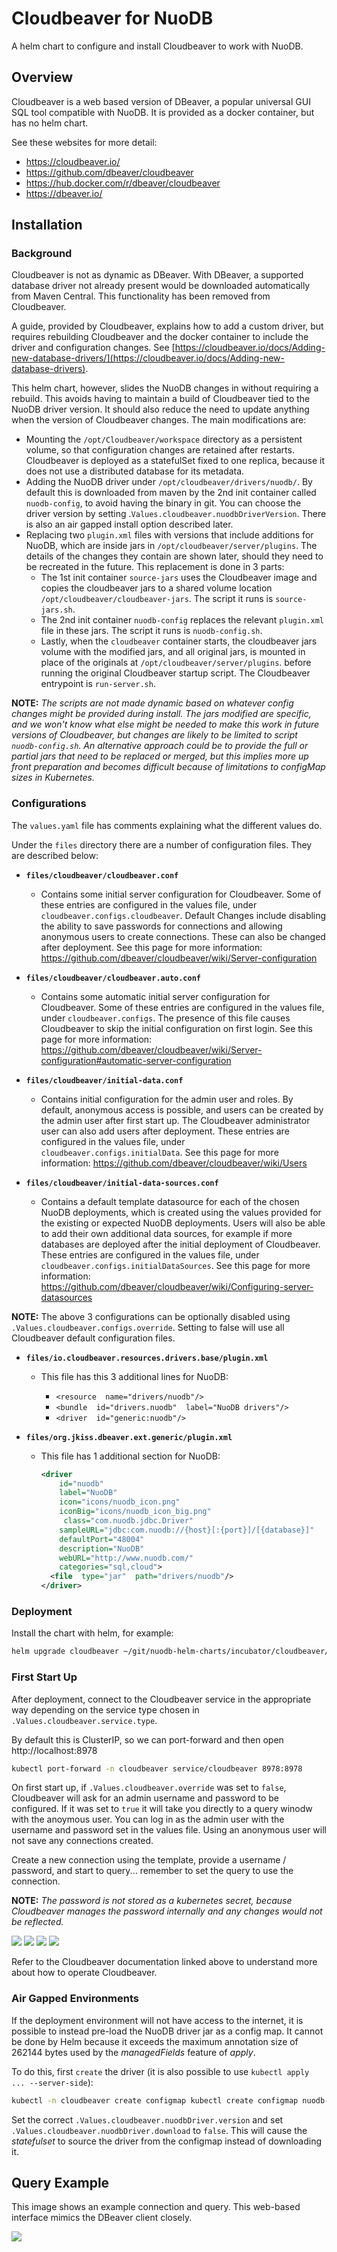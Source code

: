 # Cloudbeaver for NuoDB

A helm chart to configure and install Cloudbeaver to work with NuoDB.

## Overview

Cloudbeaver is a web based version of DBeaver, a popular universal GUI SQL tool compatible with NuoDB.  It is provided as a docker container, but has no helm chart.

See these websites for more detail:
 - https://cloudbeaver.io/
 - https://github.com/dbeaver/cloudbeaver
 - https://hub.docker.com/r/dbeaver/cloudbeaver
 - https://dbeaver.io/


## Installation

### Background

Cloudbeaver is not as dynamic as DBeaver.  With DBeaver, a supported database driver not already present would be downloaded automatically from Maven Central.  This functionality has been removed from Cloudbeaver.

A guide, provided by Cloudbeaver, explains how to add a custom driver, but requires rebuilding Cloudbeaver and the docker container to include the driver and configuration changes. See [https://cloudbeaver.io/docs/Adding-new-database-drivers/](https://cloudbeaver.io/docs/Adding-new-database-drivers).

This helm chart, however, slides the NuoDB changes in without requiring a rebuild.  This avoids having to maintain a build of Cloudbeaver tied to the NuoDB driver version.  It should also reduce the need to update anything when the version of Cloudbeaver changes.   The main modifications are:

 - Mounting the `/opt/Cloudbeaver/workspace` directory as a persistent volume, so that configuration changes are retained after restarts.  Cloudbeaver is deployed as a statefulSet fixed to one replica, because it does not use a distributed database for its metadata.
 - Adding the NuoDB driver under `/opt/cloudbeaver/drivers/nuodb/`.  By default this is downloaded from maven by the 2nd init container called `nuodb-config`, to avoid having the binary in git.  You can choose the driver version by setting .`Values.cloudbeaver.nuodbDriverVersion`.  There is also an air gapped install option described later.
 - Replacing two `plugin.xml` files with versions that include additions for NuoDB, which are inside jars in `/opt/cloudbeaver/server/plugins`.  The details of the changes they contain are shown later, should they need to be recreated in the future.  This replacement is done in 3 parts:
	 - The 1st init container `source-jars` uses the Cloudbeaver image and copies the cloudbeaver jars to a shared volume location `/opt/cloudbeaver/cloudbeaver-jars`.    The script it runs is `source-jars.sh`.
	 - The 2nd init container `nuodb-config` replaces the relevant `plugin.xml` file in these jars.  The script it runs is `nuodb-config.sh`.
	 - Lastly, when the `cloudbeaver` container starts, the cloudbeaver jars volume with the modified jars, and all original jars, is mounted in place of the originals at `/opt/cloudbeaver/server/plugins`. before running the original Cloudbeaver startup script.  The Cloudbeaver entrypoint is `run-server.sh`.

**NOTE:** *The scripts are not made dynamic based on whatever config changes might be provided during install.  The jars modified are specific, and we won't know what else might be needed to make this work in future versions of Cloudbeaver, but changes are likely to be limited to script `nuodb-config.sh`.  An alternative approach could be to provide the full or partial jars that need to be replaced or merged, but this implies more up front preparation and becomes difficult because of limitations to configMap sizes in Kubernetes.*


### Configurations

The `values.yaml` file has comments explaining what the different values do.

Under the `files` directory there are a number of configuration files.  They are described below:


* **`files/cloudbeaver/cloudbeaver.conf`**

   * Contains some initial server configuration for Cloudbeaver.  Some of these entries are configured in the values file, under `cloudbeaver.configs.cloudbeaver`.  Default Changes include disabling the ability to save passwords for connections and allowing anonymous users to create connections.  These can also be changed after deployment.  See this page for more information: https://github.com/dbeaver/cloudbeaver/wiki/Server-configuration


* **`files/cloudbeaver/cloudbeaver.auto.conf`**

   * Contains some automatic initial server configuration for Cloudbeaver.  Some of these entries are configured in the values file, under `cloudbeaver.configs`.   The presence of this file causes Cloudbeaver to skip the initial configuration on first login.  See this page for more information: https://github.com/dbeaver/cloudbeaver/wiki/Server-configuration#automatic-server-configuration


* **`files/cloudbeaver/initial-data.conf`**

   * Contains initial configuration for the admin user and roles.  By default, anonymous access is possible, and users can be created by the admin user after first start up.  The Cloudbeaver administrator user can also add users after deployment.  These entries are configured in the values file, under `cloudbeaver.configs.initialData`.  See this page for more information: https://github.com/dbeaver/cloudbeaver/wiki/Users


* **`files/cloudbeaver/initial-data-sources.conf`**

   * Contains a default template datasource for each of the chosen NuoDB deployments, which is created using the values provided for the existing or expected NuoDB deployments.  Users will also be able to add their own additional data sources, for example if more databases are deployed after the initial deployment of Cloudbeaver.  These entries are configured in the values file, under `cloudbeaver.configs.initialDataSources`.  See this page for more information: https://github.com/dbeaver/cloudbeaver/wiki/Configuring-server-datasources

**NOTE:** The above 3 configurations can be optionally disabled using `.Values.cloudbeaver.configs.override`.  Setting to false will use all Cloudbeaver default configuration files.


* **`files/io.cloudbeaver.resources.drivers.base/plugin.xml`**

   * This file has this 3 additional lines for NuoDB:

     - `<resource  name="drivers/nuodb"/>`
     - `<bundle  id="drivers.nuodb"  label="NuoDB drivers"/>`
     - `<driver  id="generic:nuodb"/>`

* **`files/org.jkiss.dbeaver.ext.generic/plugin.xml`**

    * This file has 1 additional section for NuoDB:

       ```xml
       <driver
           id="nuodb"
           label="NuoDB"
           icon="icons/nuodb_icon.png"
           iconBig="icons/nuodb_icon_big.png"
            class="com.nuodb.jdbc.Driver"
           sampleURL="jdbc:com.nuodb://{host}[:{port}]/[{database}]"
           defaultPort="48004"
           description="NuoDB"
           webURL="http://www.nuodb.com/"
           categories="sql,cloud">
         <file  type="jar"  path="drivers/nuodb"/>
       </driver>
       ```

### Deployment

Install the chart with helm, for example:

```sh
helm upgrade cloudbeaver ~/git/nuodb-helm-charts/incubator/cloudbeaver/ --namespace cloudbeaver --install --create-namespace
```

### First Start Up

After deployment, connect to the Cloudbeaver service in the appropriate way depending on the service type chosen in `.Values.cloudbeaver.service.type`.

By default this is ClusterIP, so we can port-forward and then open http://localhost:8978

```sh
kubectl port-forward -n cloudbeaver service/cloudbeaver 8978:8978
```

On first start up, if `.Values.cloudbeaver.override` was set  to `false`, Cloudbeaver will ask for an admin username and password to be configured.  If it was set to `true` it will take you directly to a query winodw with the anoymous user.  You can log in as the admin user with the username and password set in the values file.  Using an anonymous user will not save any connections created.

Create a new connection using the template, provide a username / password, and start to query... remember to set the query to use the connection.

**NOTE:** *The password is not stored as a kubernetes secret, because Cloudbeaver manages the password internally and any changes would not be reflected.*

![](images/create-connection-1.png)
![](images/create-connection-2.png)
![](images/create-connection-3.png)
![](images/create-connection-4.png)

Refer to the Cloudbeaver documentation linked above to understand more about how to operate Cloudbeaver.


### Air Gapped Environments

If the deployment environment will not have access to the internet, it is possible to instead pre-load the NuoDB driver jar as a config map.  It cannot be done by Helm because it exceeds the maximum annotation size of 262144 bytes used by the *managedFields* feature of *apply*.

To do this, first `create` the driver (it is also possible to use `kubectl apply ... --server-side`):

```sh
kubectl -n cloudbeaver create configmap kubectl create configmap nuodb-jdbc-jar --from-file=nuodb-jdbc-23.0.0.jar=nuodb-jdbc-23.0.0.jar
```

Set the correct `.Values.cloudbeaver.nuodbDriver.version` and set `.Values.cloudbeaver.nuodbDriver.download` to `false`.  This will cause the _statefulset_ to source the driver from the configmap instead of downloading it.


## Query Example

This image shows an example connection and query.   This web-based interface mimics the DBeaver client closely.

![](images/example-query.png)
